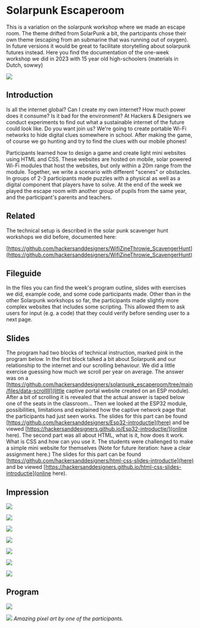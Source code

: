 # Solarpunk Escaperoom

This is a variation on the solarpunk workshop where we made an escape room. The theme drifted from SolarPunk a bit, the partcipants chose their own theme (escaping from an submarine that was running out of oxygen). In future versions it would be great to facilitate storytelling about solarpunk futures instead. Here you find the documentation of the one-week workshop we did in 2023 with 15 year old high-schoolers (materials in Dutch, sowwy)

![](./images/spel1.png)

## Introduction

Is all the internet global? Can I create my own internet? How much power does it consume? Is it bad for the environment? At
Hackers & Designers we conduct experiments to find out what a sustainable internet of the future could look like. Do you want
join us? We're going to create portable Wi-Fi networks to hide digital clues somewhere in school. After making the
game, of course we go hunting and try to find the clues with our mobile phones!

Participants learned how to design a game and create light mini websites using HTML and CSS. These websites are hosted on mobile, solar powered Wi-Fi modules that host the websites, but only within a 20m range from the module. Together, we write a scenario with different "scenes" or obstacles. In groups of 2-3 participants made puzzles with a physical as well as a digital component that players have to solve. At the end of the week we played the escape room with another group of pupils from the same year, and the participant's parents and teachers. 

## Related

The technical setup is described in the solar punk scavenger hunt workshops we did before, documented here: 

[https://github.com/hackersanddesigners/WifiZineThrowie_ScavengerHunt](https://github.com/hackersanddesigners/WifiZineThrowie_ScavengerHunt)


## Fileguide

In the files you can find the week's program outline, slides with exercises we did, example code, and some code participants made. Other than in the other Solarpunk workshops so far, the participants made slightly more complex websites that includes some scripting. This allowed them to ask users for input (e.g. a code) that they could verify before sending user to a next page. 

## Slides

The program had two blocks of technical instruction, marked pink in the program below. In the first block talked a bit about Solarpunk and our relationship to the internet and our scrolling behaviour. We did a little exercise guessing how much we scroll per year on average. The answer was on a [https://github.com/hackersanddesigners/solarpunk_escaperoom/tree/main/files/data-scrolllll](little captive portal website created on an ESP module). After a bit of scrolling it is revealed that the actual answer is taped below one of the seats in the classroom...
Then we looked at the ESP32 module, possibilities, limitations and explained how the captive network page that the participants had just seen works. The slides for this part can be found [https://github.com/hackersanddesigners/Esp32-introductie](here) and be viewed [https://hackersanddesigners.github.io/Esp32-introductie/](online here).
The second part was all about HTML, what is it, how does it work. What is CSS and how can you use it. The students were challenged to make a simple mini website for themselves (Note for future iteration: have a clear assignment here.) The slides for this part can be found [https://github.com/hackersanddesigners/html-css-slides-introductie](here) and be viewed [https://hackersanddesigners.github.io/html-css-slides-introductie](online here).

## Impression

![](./images/spel2.png)

![](./images/escape1.jpeg)

![](./images/escape3.jpeg)

![](./images/escape8.JPG)

![](./images/escape2.jpeg)

![](./images/escape9.JPG)

![](./images/escape7.JPG)


## Program

![](./images/programma.png)

![](./images/zeewier.gif) *Amazing pixel art by one of the participants.*


